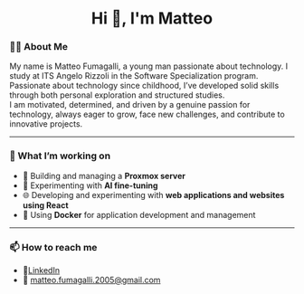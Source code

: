 <h1 align="center">Hi 👋, I'm Matteo</h1>

### 👨‍💻 About Me
My name is Matteo Fumagalli, a young man passionate about technology. I study at ITS Angelo Rizzoli in the Software Specialization program.  
Passionate about technology since childhood, I’ve developed solid skills through both personal exploration and structured studies.  
I am motivated, determined, and driven by a genuine passion for technology, always eager to grow, face new challenges, and contribute to innovative projects.

------------

### 🔧 What I’m working on
- 🚀 Building and managing a **Proxmox server**  
- 🤖 Experimenting with **AI fine-tuning**  
- 🌐 Developing and experimenting with **web applications and websites using React**  
- 🐳 Using **Docker** for application development and management  

------------

### 📫 How to reach me
- 👤[LinkedIn](https://www.linkedin.com/in/matteofumagalli2005)
- 📧 matteo.fumagalli.2005@gmail.com

